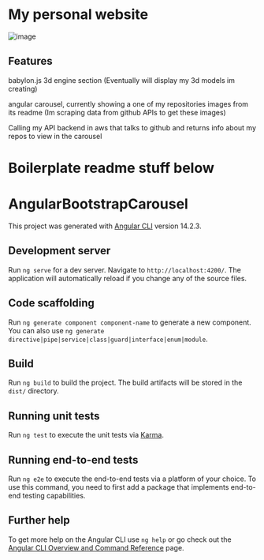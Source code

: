 

# My personal website

![image](https://user-images.githubusercontent.com/3318539/193406741-9a3334c8-9d58-4279-9849-64c70492d0d5.png)

## Features

babylon.js 3d engine section (Eventually will display my 3d models im creating)

angular carousel, currently showing a one of my repositories images from its readme (Im scraping data from github APIs to get these images)

Calling my API backend in aws that talks to github and returns info about my repos to view in the carousel




# Boilerplate readme stuff below


# AngularBootstrapCarousel

This project was generated with [Angular CLI](https://github.com/angular/angular-cli) version 14.2.3.

## Development server

Run `ng serve` for a dev server. Navigate to `http://localhost:4200/`. The application will automatically reload if you change any of the source files.

## Code scaffolding

Run `ng generate component component-name` to generate a new component. You can also use `ng generate directive|pipe|service|class|guard|interface|enum|module`.

## Build

Run `ng build` to build the project. The build artifacts will be stored in the `dist/` directory.

## Running unit tests

Run `ng test` to execute the unit tests via [Karma](https://karma-runner.github.io).

## Running end-to-end tests

Run `ng e2e` to execute the end-to-end tests via a platform of your choice. To use this command, you need to first add a package that implements end-to-end testing capabilities.

## Further help

To get more help on the Angular CLI use `ng help` or go check out the [Angular CLI Overview and Command Reference](https://angular.io/cli) page.
